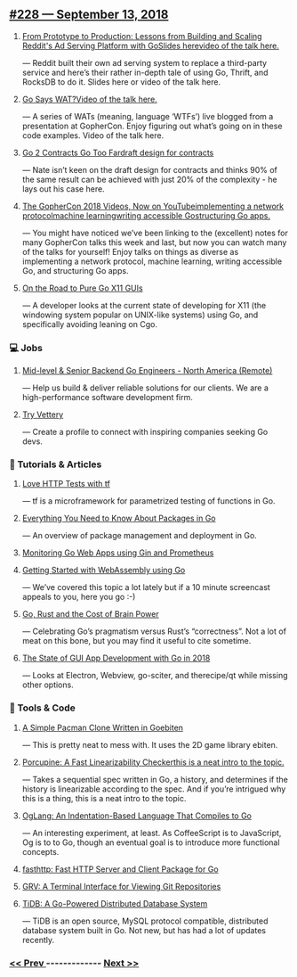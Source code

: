 ## [#228 — September 13, 2018](https://golangweekly.com/issues/228)

1. [From Prototype to Production: Lessons from Building and Scaling Reddit's Ad Serving Platform with GoSlides herevideo of the talk here.](https://golangweekly.com/link/52729/web)

     — Reddit built their own ad serving system to replace a third-party service and here’s their rather in-depth tale of using Go, Thrift, and RocksDB to do it. Slides here or video of the talk here.
1. [Go Says WAT?Video of the talk here.](https://golangweekly.com/link/52732/web)

     — A series of WATs (meaning, language ‘WTFs’) live blogged from a presentation at GopherCon. Enjoy figuring out what’s going on in these code examples. Video of the talk here.
1. [Go 2 Contracts Go Too Fardraft design for contracts](https://golangweekly.com/link/52735/web)

     — Nate isn’t keen on the draft design for contracts and thinks 90% of the same result can be achieved with just 20% of the complexity - he lays out his case here.
1. [The GopherCon 2018 Videos, Now on YouTubeimplementing a network protocolmachine learningwriting accessible Gostructuring Go apps.](https://golangweekly.com/link/52737/web)

     — You might have noticed we’ve been linking to the (excellent) notes for many GopherCon talks this week and last, but now you can watch many of the talks for yourself! Enjoy talks on things as diverse as implementing a network protocol, machine learning, writing accessible Go, and structuring Go apps.
1. [On the Road to Pure Go X11 GUIs](https://golangweekly.com/link/52742/web)

     — A developer looks at the current state of developing for X11 (the windowing system popular on UNIX-like systems) using Go, and specifically avoiding leaning on Cgo.
### 💻 Jobs

1. [Mid-level & Senior Backend Go Engineers - North America (Remote)](https://golangweekly.com/link/52743/web)

     — Help us build & deliver reliable solutions for our clients. We are a high-performance software development firm.
1. [Try Vettery](https://golangweekly.com/link/52744/web)

     — Create a profile to connect with inspiring companies seeking Go devs.
### 📘 Tutorials & Articles  

1. [Love HTTP Tests with tf](https://golangweekly.com/link/52745/web)

     — tf is a microframework for parametrized testing of functions in Go.
1. [Everything You Need to Know About Packages in Go](https://golangweekly.com/link/52747/web)

     — An overview of package management and deployment in Go.
1. [Monitoring Go Web Apps using Gin and Prometheus](https://golangweekly.com/link/52748/web)

1. [Getting Started with WebAssembly using Go](https://golangweekly.com/link/52749/web)

     — We’ve covered this topic a lot lately but if a 10 minute screencast appeals to you, here you go :-)
1. [Go, Rust and the Cost of Brain Power](https://golangweekly.com/link/52750/web)

     — Celebrating Go’s pragmatism versus Rust’s “correctness”. Not a lot of meat on this bone, but you may find it useful to cite sometime.
1. [The State of GUI App Development with Go in 2018](https://golangweekly.com/link/52752/web)

     — Looks at Electron, Webview, go-sciter, and therecipe/qt while missing other options.
### 🔧 Tools & Code

1. [A Simple Pacman Clone Written in Goebiten](https://golangweekly.com/link/52753/web)

     — This is pretty neat to mess with. It uses the 2D game library ebiten.
1. [Porcupine: A Fast Linearizability Checkerthis is a neat intro to the topic.](https://golangweekly.com/link/52755/web)

     — Takes a sequential spec written in Go, a history, and determines if the history is linearizable according to the spec. And if you’re intrigued why this is a thing, this is a neat intro to the topic.
1. [OgLang: An Indentation-Based Language That Compiles to Go](https://golangweekly.com/link/52757/web)

     — An interesting experiment, at least. As CoffeeScript is to JavaScript, Og is to to Go, though an eventual goal is to introduce more functional concepts.
1. [fasthttp: Fast HTTP Server and Client Package for Go](https://golangweekly.com/link/52758/web)

1. [GRV: A Terminal Interface for Viewing Git Repositories](https://golangweekly.com/link/52760/web)

1. [TiDB: A Go-Powered Distributed Database System](https://golangweekly.com/link/52761/web)

     — TiDB is an open source, MySQL protocol compatible, distributed database system built in Go. Not new, but has had a lot of updates recently.

### [ << Prev ](golangweekly-227.md) ------------- [ Next >> ](golangweekly-229.md)